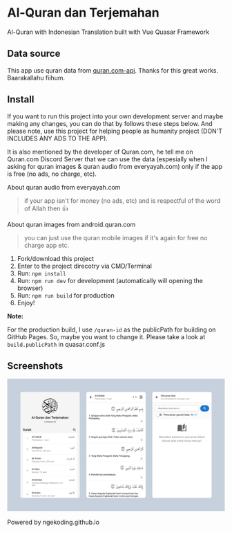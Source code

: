 # Al-Quran dan Terjemahan

Al-Quran with Indonesian Translation built with Vue Quasar Framework

## Data source

This app use quran data from [quran.com-api](https://github.com/quran/quran.com-api). Thanks for this great works. Baarakallahu fiihum.

## Install

If you want to run this project into your own development server and maybe making any changes, you can do that by follows these steps below. And please note, use this project for helping people as humanity project (DON'T INCLUDES ANY ADS TO THE APP).

It is also mentioned by the developer of Quran.com, he tell me on Quran.com Discord Server that we can use the data (espesially when I asking for quran images & quran audio from everyayah.com) only if the app is free (no ads, no charge, etc).

About quran audio from everyayah.com
> if your app isn't for money (no ads, etc) and is respectful of the word of Allah then 👍

About quran images from android.quran.com
> you can just use the quran mobile images if it's again for free no charge app etc.

1. Fork/download this project
2. Enter to the project direcotry via CMD/Terminal
3. Run: `npm install`
4. Run: `npm run dev` for development (automatically will opening the browser)
5. Run: `npm run build` for production
6. Enjoy!

**Note:**

For the production build, I use `/quran-id` as the publicPath for building on GitHub Pages. So, maybe you want to change it. Please take a look at `build.publicPath` in quasar.conf.js

## Screenshots

![Screenshot](./screenshots/screenshot-combined.png)

Powered by ngekoding.github.io

